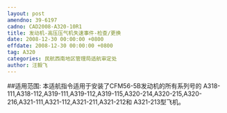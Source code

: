 ```yaml
---
layout: post
amendno: 39-6197
cadno: CAD2008-A320-10R1
title: 发动机-高压压气机失速事件-检查/更换
date: 2008-12-30 00:00:00 +0800
effdate: 2008-12-30 00:00:00 +0800
tag: A320
categories: 民航西南地区管理局适航审定处
author: 汪毅飞
---
```


##适用范围:
本适航指令适用于安装了CFM56-5B发动机的所有系列号的 A318-111,A318-112,A319-111,A319-112,A319-115,A320-214,A320-215,A320-216,A321-111,A321-112,A321-211,A321-212和 A321-213型飞机。

